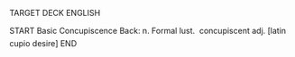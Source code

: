 TARGET DECK
ENGLISH

START
Basic
Concupiscence
Back: n. Formal lust.  concupiscent adj. [latin cupio desire]
END
